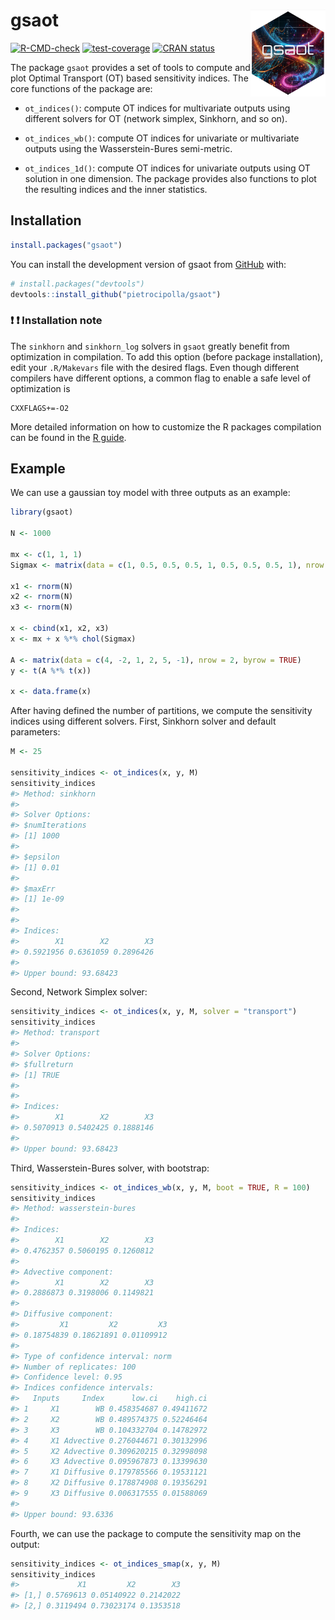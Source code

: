
<!-- README.md is generated from README.Rmd. Please edit that file -->

# gsaot <a href="https://pietrocipolla.github.io/gsaot/"><img src="man/figures/logo.png" align="right" height="139" alt="gsaot website" /></a>

<!-- badges: start -->

[![R-CMD-check](https://github.com/pietrocipolla/gsaot/actions/workflows/R-CMD-check.yaml/badge.svg)](https://github.com/pietrocipolla/gsaot/actions/workflows/R-CMD-check.yaml)
[![test-coverage](https://github.com/pietrocipolla/gsaot/actions/workflows/test-coverage.yaml/badge.svg)](https://github.com/pietrocipolla/gsaot/actions/workflows/test-coverage.yaml)
[![CRAN
status](https://www.r-pkg.org/badges/version/gsaot)](https://CRAN.R-project.org/package=gsaot)
<!-- badges: end -->

The package `gsaot` provides a set of tools to compute and plot Optimal
Transport (OT) based sensitivity indices. The core functions of the
package are:

- `ot_indices()`: compute OT indices for multivariate outputs using
  different solvers for OT (network simplex, Sinkhorn, and so on).

- `ot_indices_wb()`: compute OT indices for univariate or multivariate
  outputs using the Wasserstein-Bures semi-metric.

- `ot_indices_1d()`: compute OT indices for univariate outputs using OT
  solution in one dimension. The package provides also functions to plot
  the resulting indices and the inner statistics.

## Installation

``` r
install.packages("gsaot")
```

You can install the development version of gsaot from
[GitHub](https://github.com/) with:

``` r
# install.packages("devtools")
devtools::install_github("pietrocipolla/gsaot")
```

### :exclamation: :exclamation: Installation note

The `sinkhorn` and `sinkhorn_log` solvers in `gsaot` greatly benefit
from optimization in compilation. To add this option (before package
installation), edit your `.R/Makevars` file with the desired flags. Even
though different compilers have different options, a common flag to
enable a safe level of optimization is

    CXXFLAGS+=-O2

More detailed information on how to customize the R packages compilation
can be found in the [R
guide](https://cran.r-project.org/doc/manuals/R-admin.html#Customizing-package-compilation).

## Example

We can use a gaussian toy model with three outputs as an example:

``` r
library(gsaot)

N <- 1000

mx <- c(1, 1, 1)
Sigmax <- matrix(data = c(1, 0.5, 0.5, 0.5, 1, 0.5, 0.5, 0.5, 1), nrow = 3)

x1 <- rnorm(N)
x2 <- rnorm(N)
x3 <- rnorm(N)

x <- cbind(x1, x2, x3)
x <- mx + x %*% chol(Sigmax)

A <- matrix(data = c(4, -2, 1, 2, 5, -1), nrow = 2, byrow = TRUE)
y <- t(A %*% t(x))

x <- data.frame(x)
```

After having defined the number of partitions, we compute the
sensitivity indices using different solvers. First, Sinkhorn solver and
default parameters:

``` r
M <- 25

sensitivity_indices <- ot_indices(x, y, M)
sensitivity_indices
#> Method: sinkhorn 
#> 
#> Solver Options:
#> $numIterations
#> [1] 1000
#> 
#> $epsilon
#> [1] 0.01
#> 
#> $maxErr
#> [1] 1e-09
#> 
#> 
#> Indices:
#>        X1        X2        X3 
#> 0.5921956 0.6361059 0.2896426 
#> 
#> Upper bound: 93.68423
```

Second, Network Simplex solver:

``` r
sensitivity_indices <- ot_indices(x, y, M, solver = "transport")
sensitivity_indices
#> Method: transport 
#> 
#> Solver Options:
#> $fullreturn
#> [1] TRUE
#> 
#> 
#> Indices:
#>        X1        X2        X3 
#> 0.5070913 0.5402425 0.1888146 
#> 
#> Upper bound: 93.68423
```

Third, Wasserstein-Bures solver, with bootstrap:

``` r
sensitivity_indices <- ot_indices_wb(x, y, M, boot = TRUE, R = 100)
sensitivity_indices
#> Method: wasserstein-bures 
#> 
#> Indices:
#>        X1        X2        X3 
#> 0.4762357 0.5060195 0.1260812 
#> 
#> Advective component:
#>        X1        X2        X3 
#> 0.2886873 0.3198006 0.1149821 
#> 
#> Diffusive component:
#>         X1         X2         X3 
#> 0.18754839 0.18621891 0.01109912 
#> 
#> Type of confidence interval: norm 
#> Number of replicates: 100 
#> Confidence level: 0.95 
#> Indices confidence intervals:
#>   Inputs     Index      low.ci    high.ci
#> 1     X1        WB 0.458354687 0.49411672
#> 2     X2        WB 0.489574375 0.52246464
#> 3     X3        WB 0.104332704 0.14782972
#> 4     X1 Advective 0.276044671 0.30132996
#> 5     X2 Advective 0.309620215 0.32998098
#> 6     X3 Advective 0.095967873 0.13399630
#> 7     X1 Diffusive 0.179785566 0.19531121
#> 8     X2 Diffusive 0.178874908 0.19356291
#> 9     X3 Diffusive 0.006317555 0.01588069
#> 
#> Upper bound: 93.6336
```

Fourth, we can use the package to compute the sensitivity map on the
output:

``` r
sensitivity_indices <- ot_indices_smap(x, y, M)
sensitivity_indices
#>             X1         X2        X3
#> [1,] 0.5769613 0.05140922 0.2142022
#> [2,] 0.3119494 0.73023174 0.1353518
```

